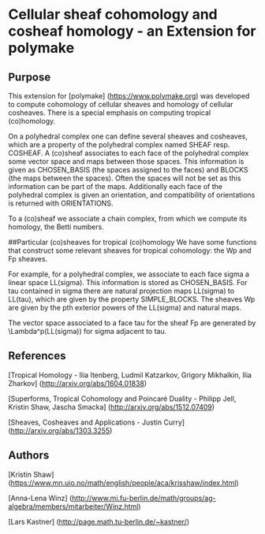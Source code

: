 # Cellular sheaf cohomology and cosheaf homology - an Extension for polymake

## Purpose
This extension for [polymake] (https://www.polymake.org) was developed to compute cohomology of cellular sheaves
and homology of cellular cosheaves. There is a special emphasis on computing tropical (co)homology. 

On a polyhedral complex one can define several sheaves and cosheaves, which are 
a property of the polyhedral complex named SHEAF resp. COSHEAF.
A (co)sheaf associates to each face of the polyhedral complex some vector space 
and maps between those spaces. This information is given as CHOSEN_BASIS (the spaces 
assigned to the faces) and BLOCKS (the maps between the spaces).
Often the spaces will not be set as this information can be part of the maps.
Additionally each face of the polyhedral complex is given an orientation, and compatibility of orientations is returned with ORIENTATIONS.

To a (co)sheaf we associate a chain complex, from which we compute its homology, the Betti numbers.


##Particular (co)sheaves for tropical (co)homology 
We have some functions that construct some relevant sheaves for tropical cohomology: the Wp and Fp sheaves.

For example, for a polyhedral complex, we associate to each face sigma a linear space LL(sigma). 
This information is stored as CHOSEN_BASIS. 
For tau contained in sigma there are natural projection maps LL(sigma) to LL(tau), 
which are given by the property SIMPLE_BLOCKS.
The sheaves Wp are given by the pth exterior powers of the LL(sigma) and natural maps. 

The vector space associated to a face tau for the sheaf Fp are generated by \Lambda^p(LL(sigma)) for sigma adjacent to tau. 


## References
[Tropical Homology - Ilia Itenberg, Ludmil Katzarkov, Grigory Mikhalkin, Ilia Zharkov] (http://arxiv.org/abs/1604.01838)

[Superforms, Tropical Cohomology and Poincaré Duality - Philipp Jell, Kristin Shaw, Jascha Smacka] (http://arxiv.org/abs/1512.07409)

[Sheaves, Cosheaves and Applications - Justin Curry] (http://arxiv.org/abs/1303.3255)

## Authors
[Kristin Shaw] (https://www.mn.uio.no/math/english/people/aca/krisshaw/index.html)

[Anna-Lena Winz] (http://www.mi.fu-berlin.de/math/groups/ag-algebra/members/mitarbeiter/Winz.html)

[Lars Kastner] (http://page.math.tu-berlin.de/~kastner/)
